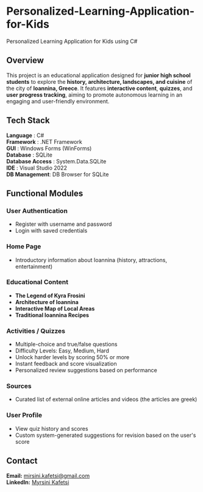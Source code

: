 # Personalized-Learning-Application-for-Kids
Personalized Learning Application for Kids using C#

## Overview
This project is an educational application designed for **junior high school students** to explore the **history, architecture, landscapes, and cuisine** of the city of **Ioannina, Greece**. It features **interactive content**, **quizzes**, and **user progress tracking**, aiming to promote autonomous learning in an engaging and user-friendly environment.

## Tech Stack
 **Language** :  C#                                       
 **Framework** : .NET Framework                          
 **GUI** : Windows Forms (WinForms)                
 **Database** : SQLite                                  
 **Database Access** : System.Data.SQLite                       
 **IDE**  : Visual Studio 2022                       
 **DB Management**: DB Browser for SQLite                    

##  Functional Modules
### User Authentication
- Register with username and password
- Login with saved credentials
### Home Page
- Introductory information about Ioannina (history, attractions, entertainment)
### Educational Content
- **The Legend of Kyra Frosini**
- **Architecture of Ioannina**
- **Interactive Map of Local Areas**
- **Traditional Ioannina Recipes**
### Activities / Quizzes
- Multiple-choice and true/false questions
- Difficulty Levels: Easy, Medium, Hard
- Unlock harder levels by scoring 50% or more
- Instant feedback and score visualization
- Personalized review suggestions based on performance
### Sources
- Curated list of external online articles and videos (the articles are greek)
### User Profile
- View quiz history and scores
- Custom system-generated suggestions for revision based on the user's score

## Contact  
**Email:** mirsini.kafetsi@gmail.com  
**LinkedIn:** [Myrsini Kafetsi](linkedin.com/in/myrsini-kafetsi)


